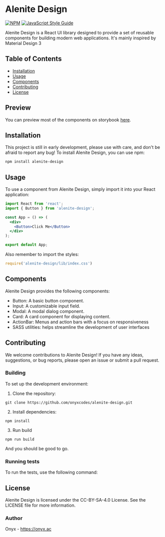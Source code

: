 # Alenite Design

[![NPM](https://img.shields.io/npm/v/alenite-design.svg)](https://www.npmjs.com/package/alenite-design) [![JavaScript Style Guide](https://img.shields.io/badge/code_style-standard-brightgreen.svg)](https://standardjs.com)

Alenite Design is a React UI library designed to provide a set of reusable components for building modern web applications. It's mainly inspired by Material Design 3

## Table of Contents

- [Installation](#installation)
- [Usage](#usage)
- [Components](#components)
- [Contributing](#contributing)
- [License](#license)

## Preview
You can preview most of the components on storybook [here](https://onyxcodes.github.io/alenite-design/).

## Installation

This project is still in early development, please use with care, and don't be afraid to report any bug!
To install Alenite Design, you can use npm:

```bash
npm install alenite-design
```

## Usage
To use a component from Alenite Design, simply import it into your React application:

```jsx
import React from 'react';
import { Button } from 'alenite-design';

const App = () => (
  <div>
    <Button>Click Me</Button>
  </div>
);

export default App;
```

Also remember to import the styles:
```js
require('alenite-design/lib/index.css')
```

## Components

Alenite Design provides the following components:

- Button: A basic button component.
- Input: A customizable input field.
- Modal: A modal dialog component.
- Card: A card component for displaying content.
- ActionBar: Menus and action bars with a focus on responsiveness
- SASS utilities: helps streamline the development of user interfaces

## Contributing
We welcome contributions to Alenite Design! If you have any ideas, suggestions, or bug reports, please open an issue or submit a pull request.

### Building
To set up the development environment:

1. Clone the repository:
```
git clone https://github.com/onyxcodes/alenite-design.git
```
2. Install dependencies:
```
npm install
```
3. Run build
```
npm run build
```

And you should be good to go.

### Running tests
To run the tests, use the following command:

## License
Alenite Design is licensed under the CC-BY-SA-4.0 License. See the LICENSE file for more information.

### Author
Onyx - https://onyx.ac